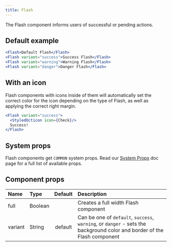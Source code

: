 ```yaml
---
title: Flash
---
```


The Flash component informs users of successful or pending actions.

## Default example

```jsx live
<Flash>Default Flash</Flash>
<Flash variant="success">Success Flash</Flash>
<Flash variant="warning">Warning Flash</Flash>
<Flash variant="danger">Danger Flash</Flash>
```

## With an icon

Flash components with icons inside of them will automatically set the correct color for the icon depending on the type of Flash, as well as applying the correct right margin.

```jsx live
<Flash variant="success">
  <StyledOcticon icon={Check}/>
  Success!
</Flash>
```

## System props

Flash components get `COMMON` system props. Read our [System Props](/system-props) doc page for a full list of available props.

## Component props

| Name | Type | Default | Description |
| :- | :- | :-: | :- |
| full | Boolean | | Creates a full width Flash component|
| variant | String | default | Can be one of `default`, `success`, `warning`, or `danger` - sets the background color and border of the Flash component |
